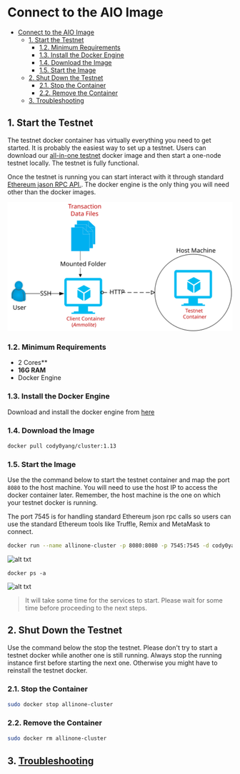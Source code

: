 # Connect to the AIO Image

- [Connect to the AIO Image](#connect-to-the-aio-image)
  - [1. Start the Testnet](#1-start-the-testnet)
    - [1.2. Minimum Requirements](#12-minimum-requirements)
    - [1.3. Install the Docker Engine](#13-install-the-docker-engine)
    - [1.4. Download the Image](#14-download-the-image)
    - [1.5. Start the Image](#15-start-the-image)
  - [2. Shut Down the Testnet](#2-shut-down-the-testnet)
    - [2.1. Stop the Container](#21-stop-the-container)
    - [2.2. Remove the Container](#22-remove-the-container)
  - [3. Troubleshooting](#3-troubleshooting)

## 1. Start the Testnet

The testnet docker container has virtually everything you need to get started. It is probably the easiest way to set up a testnet.
Users can download our [all-in-one testnet](../../testnet-docker-allinone.md) docker image and then start a one-node testnet locally.
The testnet is fully functional.

Once the testnet is running you can start interact with it through standard [Ethereum jason RPC API.](https://github.com/ethereum/execution-apis).
The docker engine is the only thing you will need other than the docker images.

![alt text](./img/testnet-container.svg)

### 1.2. Minimum Requirements

- 2 Cores**
- **16G RAM**
- Docker Engine

### 1.3. Install the Docker Engine

Download and install the docker engine from [here](https://www.docker.com/)

### 1.4. Download the Image

```sh
docker pull cody0yang/cluster:1.13
```

### 1.5. Start the Image

Use the the command below to start the testnet container and map the port `8080` to the host machine. You will need to use the host IP to access the docker container later. Remember, the host machine is the one on which your testnet docker is running. 

The port 7545 is for handling standard Ethereum json rpc calls so users can use the standard Ethereum tools like Truffle, Remix and MetaMask to connect.

```sh
docker run --name allinone-cluster -p 8080:8080 -p 7545:7545 -d cody0yang/cluster:1.13 /root/dstart.sh chainID:100 rpcPort:7545
```
![alt txt](./img/docker-run.png)

```
docker ps -a
```
![alt txt](./img/docker-ps.png)

> It will take some time for the services to start. Please wait for some time before proceeding to the next steps.

## 2. Shut Down the Testnet

Use the command below the stop the testnet. Please don't try to start a testnet docker while another one is still running. Always stop the running instance first before starting the next one. Otherwise you might have to reinstall the testnet docker.

### 2.1. Stop the Container

```sh
sudo docker stop allinone-cluster 
```

### 2.2. Remove the Container

```sh
sudo docker rm allinone-cluster 
```

## 3. [Troubleshooting](./troubleshooting.md)